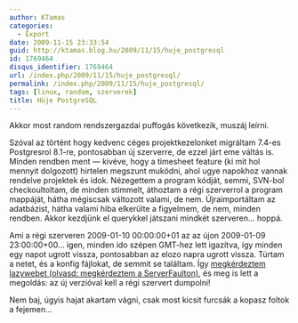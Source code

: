 ```yaml
---
author: KTamas
categories:
  - Export
date: 2009-11-15 23:33:54
guid: http://ktamas.blog.hu/2009/11/15/huje_postgresql
id: 1769464
disqus_identifier: 1769464
url: /index.php/2009/11/15/huje_postgresql/
permalink: /index.php/2009/11/15/huje_postgresql/
tags: [linux, random, szerverek]
title: Hüje PostgreSQL
---
```


Akkor most random rendszergazdai puffogás következik, muszáj leírni. 

Szóval az történt hogy kedvenc céges projektkezelonket migráltam 7.4-es Postgresrol 8.1-re, pontosabban új szerverre, de ezzel járt eme váltás is.  Minden rendben ment &#8212; kivéve, hogy a timesheet feature (ki mit hol mennyit dolgozott) hirtelen megszunt muködni, ahol ugye napokhoz vannak rendelve projektek és idok. Nézegettem a program kódját, semmi, SVN-bol checkoultoltam, de minden stimmelt, áthoztam a régi szerverrol a program mappáját, hátha mégiscsak változott valami, de nem. Újraimportáltam az adatbázist, hátha valami hiba elkerülte a figyelmem, de nem, minden rendben. Akkor kezdjünk el querykkel játszani mindkét szerveren&#8230; hoppá. 

Ami a régi szerveren 2009-01-10 00:00:00+01 az az újon 2009-01-09 23:00:00+00&#8230; igen, minden ido szépen GMT-hez lett igazítva, így minden egy napot ugrott vissza, pontosabban az elozo napra ugrott vissza. Túrtam a netet, és a konfig fájlokat, de semmit se találtam. Így [megkérdeztem lazywebet (olvasd: megkérdeztem a ServerFaulton)](http://serverfault.com/questions/84927/postgresql-7-4-8-1-migration-timezone-issue), és meg is lett a megoldás: az új verzióval kell a régi szervert dumpolni! 

Nem baj, úgyis hajat akartam vágni, csak most kicsit furcsák a kopasz foltok a fejemen&#8230;
